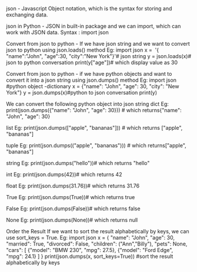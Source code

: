 json - Javascript Object notation, which is the syntax for storing and exchanging data.

json in Python - JSON in built-in package and we can import, which can work with JSON data.
Syntax : 		import json

Convert from json to python - If we have json string and we want to convert json to python using json.loads() method
Eg:		import json
			x =  '{ "name":"John", "age":30, "city":"New York"}'# json string
			y = json.loads(x)# json to python conversation
			print(y["age"])# which display value as 30 	

Convert from json to python - if we have python objects and want to convert it into a json string using json.dumps() method
Eg:		import json
			#python object -dictionary
			x = {"name": "John", "age": 30, "city": "New York"} 
			y = json.dumps(x)#python to json conversation
			print(y)
			
We can convert the following python object into json string
dict 
Eg:		print(json.dumps({"name": "John", "age": 30}))
			# which returns{"name": "John", "age": 30}

list
Eg:		print(json.dumps(["apple", "bananas"]))
			# which returns ["apple", "bananas"]
	
tuple
Eg:		print(json.dumps(("apple", "bananas")))
			# which returns["apple", "bananas"]

string
Eg:		print(json.dumps("hello"))# which returns "hello"

int
Eg: 		print(json.dumps(42))# which returns 42 
				
float
Eg:		print(json.dumps(31.76))# which returns 31.76

True
Eg:		print(json.dumps(True))# which returns true

False
Eg:		print(json.dumps(False))# which returns false

None
 Eg:		print(json.dumps(None))# which returns null
	
Order the Result
If we want to sort the result alphabetically by keys, we can use sort_keys = True.
Eg:		import json
			x = {
		  "name": "John",
		  "age": 30,
		  "married": True,
		  "divorced": False,
		  "children": ("Ann","Billy"),
		  "pets": None,
		  "cars": [
	    {"model": "BMW 230", "mpg": 27.5},
	    {"model": "Ford Edge", "mpg": 24.1}
	  	]
		}
		print(json.dumps(x, sort_keys=True)) #sort the result alphabetically by keys

				
			
				
				
		